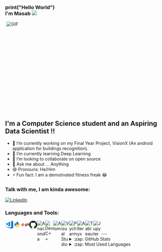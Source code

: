 ### print("Hello World") </br> I'm Masab <img src="https://raw.githubusercontent.com/MartinHeinz/MartinHeinz/master/wave.gif" width="30px">


 <img align="right" alt="GIF" src="https://cdn.dribbble.com/users/662463/screenshots/3281817/rolling_chair_reel_monchomasse.gif" width="500" height="320" />


## I'm a Computer Science student and an Aspiring Data Scientist !!
- 🔭 I’m currently working on my Final Year Project, VisionX (An android application for buildings recognition).
- 🌱 I’m currently learning Deep Learning
- 👯 I’m looking to collaborate on open source
- 💬 Ask me about ... Anything
- 😄 Pronouns: He/Him
- ⚡ Fun fact: I am a demotivated fitness freak :joy:


### Talk with me, I am kinda awesome:
<a href="https://www.linkedin.com/in/masabumair/">
<img src="https://cdn.jsdelivr.net/npm/simple-icons@v3/icons/linkedin.svg" alt="LinkedIn" width="50" height="40">
</a>

<br />

### Languages and Tools:

<img align="left" alt="Visual Studio Code" width="26px" src="https://raw.githubusercontent.com/github/explore/80688e429a7d4ef2fca1e82350fe8e3517d3494d/topics/visual-studio-code/visual-studio-code.png"/>

<img align="left" alt="python" width="26px" src="https://raw.githubusercontent.com/github/explore/80688e429a7d4ef2fca1e82350fe8e3517d3494d/topics/python/python.png" />

<img align="left" alt="Git" width="26px" src="https://raw.githubusercontent.com/github/explore/80688e429a7d4ef2fca1e82350fe8e3517d3494d/topics/git/git.png" />

<img align="left" alt="GitHub" width="26px" src="https://raw.githubusercontent.com/github/explore/78df643247d429f6cc873026c0622819ad797942/topics/github/github.png" />

<img align="left" alt="Anaconda" width="26px" src="https://www.programmersought.com/images/282/eb2c5acfb0cf98f7219e8195e43c5732.png" />

<img align="left" alt="Dev C++" width="26px" src="https://seeklogo.com/images/D/dev-c-logo-53D6C744A8-seeklogo.com.png" />

<img align="left" alt="Atom" width="26px" src="https://image.flaticon.com/icons/png/512/1/1734.png" />

<img align="left" alt="Visual Studio" width="26px" src="https://img.favpng.com/19/19/18/microsoft-visual-studio-visual-studio-code-computer-icons-computer-software-png-favpng-eb5PQj1aWE2eDcSnSDQzGCWCt.jpg" />

<img align="left" alt="Pycharm" width="26px" src="https://image.pngaaa.com/752/4621752-middle.png" />

<img align="left" alt="Alteryx" width="26px" src="https://e7.pngegg.com/pngimages/698/1010/png-clipart-alteryx-computer-software-service-information-business-intelligence-others-miscellaneous-blue-thumbnail.png" />

<img align="left" alt="Tableau" width="26px" src="https://linksinternational.com/wp-content/uploads/2020/09/Tableau-Logo.png" />

<img align="left" alt="Jupyter" width="26px" src="https://www.clipartmax.com/png/middle/250-2501985_siks-cbs-datacamp-spark-tutorial-notebook-jupyter-notebook-icon.png" />
<br />
<br />
---

<details>
  <summary>:zap: GitHub Stats</summary>

  <img align="left" alt="Masab's GitHub Stats" src="https://github-readme-stats.vercel.app/api?username=masabumair023&show_icons=true&hide_border=true" />

</details>

<details>
  <summary>:zap: Most Used Languages</summary>

<img align="left" alt="Masab's GitHub Top Languages" src="https://github-readme-stats.vercel.app/api/top-langs/?username=masabumair023" />

</details>

[instagram]: https://www.instagram.com/iammasabumair/
[linkedin]:  https://www.linkedin.com/in/masabumair/

